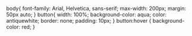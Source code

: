 body{
    font-family: Arial, Helvetica, sans-serif;
    max-width: 200px;
    margin: 50px auto;
}
button{
    width: 100%;
    background-color: aqua;
    color: antiquewhite;
    border: none;
    padding: 10px;
}
button:hover {
    background-color: red;
}
